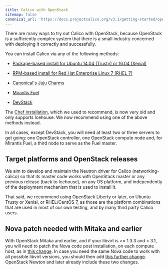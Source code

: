 ```yaml
---
title: Calico with OpenStack
sitemap: false 
canonical_url: 'https://docs.projectcalico.org/v3.1/getting-started/openstack/installation/'
---
```


There are many ways to try out Calico with OpenStack, because OpenStack
is a sufficiently complex system that there is a small industry
concerned with deploying it correctly and successfully.

You can install Calico via any of the following methods:

- [Package-based install for Ubuntu 14.04 (Trusty) or 16.04
  (Xenial)]({{site.baseurl}}/{{page.version}}/getting-started/openstack/installation/ubuntu)

- [RPM-based install for Red Hat Enterprise Linux 7 (RHEL
  7)]({{site.baseurl}}/{{page.version}}/getting-started/openstack/installation/redhat)


- [Canonical's Juju
  Charms]({{site.baseurl}}/{{page.version}}/getting-started/openstack/installation/juju)

- [Mirantis
  Fuel]({{site.baseurl}}/{{page.version}}/getting-started/openstack/installation/fuel)

- [DevStack]({{site.baseurl}}/{{page.version}}/getting-started/openstack/installation/devstack)

The [Chef
installation]({{site.baseurl}}/{{page.version}}/getting-started/openstack/installation/chef),
which we used to recommend, is now very old and only supports Icehouse. We now
recommend using one of the above methods instead.

In all cases, except DevStack, you will need at least two or three servers to
get going: one OpenStack controller, one OpenStack compute node and, for
Mirantis Fuel, a third node to serve as the Fuel master.

## Target platforms and OpenStack releases

We aim to develop and maintain the Neutron driver for Calico
(networking-calico) so that its master code works with OpenStack master or any
previous release (back to Icehouse), on any OS platform, and independently of
the deployment mechanism that is used to install it.

That said, we recommend using OpenStack Liberty or later, on Ubuntu Trusty or
Xenial, or RHEL/CentOS 7, as those are the platform combinations that are used
in most of our own testing, and by many third party Calico users.

## Nova patch needed with Mitaka and earlier

With OpenStack Mitaka and earlier, and if your libvirt is >= 1.3.3 and < 3.1,
you will need to patch the Nova code post installation, on each compute host,
as in [this change](https://review.openstack.org/#/c/411936/).  In case you
need the same Nova code to work with all possible libvirt versions, you should
then add [this further change](https://review.openstack.org/#/c/448203/).
OpenStack Newton and later already include these two changes.
